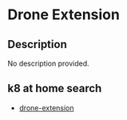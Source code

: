 # Drone Extension

## Description

No description provided.

## k8 at home search

- [drone-extension](https://nanne.dev/k8s-at-home-search/#/drone-extension)
